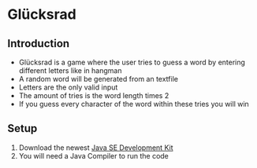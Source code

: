 # Glücksrad

## Introduction
* Glücksrad is a game where the user tries to guess a word by entering different letters like in hangman
* A random word will be generated from an textfile
* Letters are the only valid input
* The amount of tries is the word length times 2
* If you guess every character of the word within these tries you will win

## Setup
1. Download the newest [Java SE Development Kit](https://www.oracle.com/java/technologies/javase/jdk16-archive-downloads.html)
2. You will need a Java Compiler to run the code
